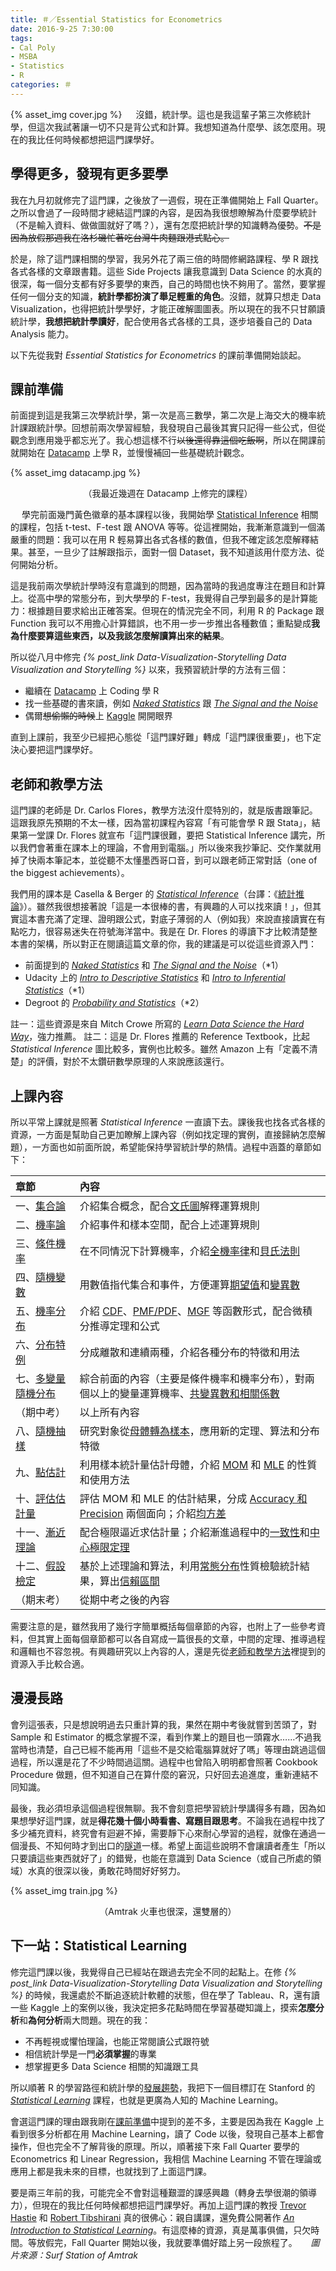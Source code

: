 ```yaml
---
title: ＃／Essential Statistics for Econometrics
date: 2016-9-25 7:30:00
tags:
- Cal Poly
- MSBA
- Statistics
- R
categories: ＃
---
```

{% asset_img cover.jpg %}
　
沒錯，統計學。這也是我這輩子第三次修統計學，但這次我試著讓一切不只是背公式和計算。我想知道為什麼學、該怎麼用。現在的我比任何時候都想把這門課學好。
<!--more-->

## 學得更多，發現有更多要學

我在九月初就修完了這門課，之後放了一週假，現在正準備開始上 Fall Quarter。之所以會過了一段時間才總結這門課的內容，是因為我很想瞭解為什麼要學統計（不是輸入資料、做做圖就好了嗎？），還有怎麼把統計學的知識轉為優勢。~~不是因為放假那週我在洛杉磯忙著吃台灣牛肉麵跟港式點心。~~

於是，除了這門課相關的學習，我另外花了兩三倍的時間修網路課程、學 R 跟找各式各樣的文章跟書籍。這些 Side Projects 讓我意識到 Data Science 的水真的很深，每一個分支都有好多要學的東西，自己的時間也快不夠用了。當然，要掌握任何一個分支的知識，**統計學都扮演了舉足輕重的角色**。沒錯，就算只想走 Data Visualization，也得把統計學學好，才能正確解圖圖表。所以現在的我不只甘願讀統計學，**我想把統計學讀好**，配合使用各式各樣的工具，逐步培養自己的 Data Analysis 能力。

以下先從我對 *Essential Statistics for Econometrics* 的課前準備開始談起。

## 課前準備

前面提到這是我第三次學統計學，第一次是高三數學，第二次是上海交大的機率統計課跟統計學。回想前兩次學習經驗，我發現自己最後其實只記得一些公式，但從觀念到應用幾乎都忘光了。我心想這樣不行~~以後還得靠這個吃飯啊~~，所以在開課前就開始在 [Datacamp](https://www.datacamp.com/) 上學 R，並慢慢補回一些基礎統計觀念。

{% asset_img datacamp.jpg %}
<center>（我最近幾週在 Datacamp 上修完的課程）</center>

　
學完前面幾門黃色徽章的基本課程以後，我開始學 [Statistical Inference](https://en.wikipedia.org/wiki/Statistical_inference) 相關的課程，包括 t-test、F-test 跟 ANOVA 等等。從這裡開始，我漸漸意識到一個滿嚴重的問題：我可以在用 R 輕易算出各式各樣的數值，但我不確定該怎麼解釋結果。甚至，一旦少了註解跟指示，面對一個 Dataset，我不知道該用什麼方法、從何開始分析。

這是我前兩次學統計學時沒有意識到的問題，因為當時的我過度專注在題目和計算上。從高中學的常態分布，到大學學的 F-test，我覺得自己學到最多的是計算能力：根據題目要求給出正確答案。但現在的情況完全不同，利用 R 的 Package 跟 Function 我可以不用擔心計算錯誤，也不用一步一步推出各種數值；重點變成**我為什麼要算這些東西，以及我該怎麼解讀算出來的結果**。

所以從八月中修完 *{% post_link Data-Visualization-Storytelling Data Visualization and Storytelling %}* 以來，我預習統計學的方法有三個：

* 繼續在 [Datacamp](https://www.datacamp.com/) 上 Coding 學 R
* 找一些基礎的書來讀，例如 [*Naked Statistics*](https://www.amazon.com/Naked-Statistics-Stripping-Dread-Data/dp/039334777X/) 跟 [*The Signal and the Noise*](https://www.amazon.com/Signal-Noise-Many-Predictions-Fail-but/dp/0143125087)
* 偶爾~~想偷懶的時候~~上 [Kaggle](https://www.kaggle.com/) 開開眼界

直到上課前，我至少已經把心態從「這門課好難」轉成「這門課很重要」，也下定決心要把這門課學好。

## 老師和教學方法

這門課的老師是 Dr. Carlos Flores，教學方法沒什麼特別的，就是版書跟筆記。這跟我原先預期的不太一樣，因為當初課程內容寫「有可能會學 R 跟 Stata」，結果第一堂課 Dr. Flores 就宣布「這門課很難，要把 Statistical Inference 講完，所以我們會著重在課本上的理論，不會用到電腦。」所以後來我抄筆記、交作業就用掉了快兩本筆記本，並從聽不太懂墨西哥口音，到可以跟老師正常對話（one of the biggest achievements）。

我們用的課本是 Casella & Berger 的 [*Statistical Inference*](https://www.amazon.com/Statistical-Inference-George-Casella/dp/8131503941/)（台譯：《[統計推論](http://www.tenlong.com.tw/items/9789572924601?item_id=55562)》）。雖然我很想接著說「這是一本很棒的書，有興趣的人可以找來讀！」，但其實這本書充滿了定理、證明跟公式，對底子薄弱的人（例如我）來說直接讀實在有點吃力，很容易迷失在符號海洋當中。我是在 Dr. Flores 的導讀下才比較清楚整本書的架構，所以對正在閱讀這篇文章的你，我的建議是可以從這些資源入門：

* 前面提到的 [*Naked Statistics*](https://www.amazon.com/Naked-Statistics-Stripping-Dread-Data/dp/039334777X/) 和 [*The Signal and the Noise*](https://www.amazon.com/Signal-Noise-Many-Predictions-Fail-but/dp/0143125087)（*1）
* Udacity 上的 [*Intro to Descriptive Statistics*](https://www.udacity.com/course/intro-to-descriptive-statistics--ud827) 和 [*Intro to Inferential Statistics*](https://www.udacity.com/course/intro-to-inferential-statistics--ud201)（*1）
* Degroot 的 [*Probability and Statistics*](https://www.amazon.com/Probability-Statistics-4th-Morris-DeGroot/dp/0321500466/)（*2）

註一：這些資源是來自 Mitch Crowe 所寫的 [*Learn Data Science the Hard Way*](http://www.mitchcrowe.com/learn-data-science-the-hard-way/)，強力推薦。
註二：這是 Dr. Flores 推薦的 Reference Textbook，比起 *Statistical Inference* 圖比較多，實例也比較多。雖然 Amazon 上有「定義不清楚」的評價，對於不太鑽研數學原理的人來說應該還行。

## 上課內容

所以平常上課就是照著 *Statistical Inference* 一直讀下去。課後我也找各式各樣的資源，一方面是幫助自己更加瞭解上課內容（例如找定理的實例，直接歸納怎麼解題），一方面也如前面所說，希望能保持學習統計學的熱情。過程中涵蓋的章節如下：

|章節|內容|
|:---|:---|
|一、[集合論](https://zh.wikipedia.org/zh-hant/%E9%9B%86%E5%90%88%E8%AE%BA)|介紹集合概念，配合[文氏圖](https://zh.wikipedia.org/wiki/%E6%96%87%E6%B0%8F%E5%9B%BE)解釋運算規則|
|二、[機率論](https://zh.wikipedia.org/zh-hant/%E6%A6%82%E7%8E%87%E8%AE%BA)|介紹事件和樣本空間，配合上述運算規則|
|三、[條件機率](https://zh.wikipedia.org/zh-hant/%E6%9D%A1%E4%BB%B6%E6%A6%82%E7%8E%87)|在不同情況下計算機率，介紹[全機率律](https://zh.wikipedia.org/zh-hant/全概率公式)和[貝氏法則](https://zh.wikipedia.org/zh-hant/贝叶斯定理)|
|四、[隨機變數](http://ccckmit.wikidot.com/st:randomvariable)|用數值指代集合和事件，方便運算[期望值](https://zh.wikipedia.org/wiki/%E6%9C%9F%E6%9C%9B%E5%80%BC)和[變異數](https://zh.wikipedia.org/wiki/%E6%96%B9%E5%B7%AE)|
|五、[機率分布](https://zh.wikipedia.org/zh-tw/%E6%A6%82%E7%8E%87%E5%88%86%E5%B8%83)|介紹 [CDF](https://zh.wikipedia.org/zh-hant/%E7%B4%AF%E7%A7%AF%E5%88%86%E5%B8%83%E5%87%BD%E6%95%B0)、[PMF/PDF](https://zh.wikipedia.org/wiki/%E6%A9%9F%E7%8E%87%E5%AF%86%E5%BA%A6%E5%87%BD%E6%95%B8)、[MGF](https://en.wikipedia.org/wiki/Moment-generating_function) 等函數形式，配合微積分推導定理和公式|
|六、[分布特例](https://zh.wikipedia.org/wiki/Template:%E5%B8%B8%E8%A7%81%E4%B8%80%E5%85%83%E6%A6%82%E7%8E%87%E5%88%86%E5%B8%83)|分成離散和連續兩種，介紹各種分布的特徵和用法|
|七、[多變量隨機分布](www.math.ncu.edu.tw/~yu/ps98/boards/lec34_ps_98.pdf)|綜合前面的內容（主要是條件機率和機率分布），對兩個以上的變量運算機率、[共變異數和相關係數](http://greenhornfinancefootnote.blogspot.com/2007/08/covariance-and-correlation-coefficient.html)|
|（期中考）|以上所有內容|
|八、[隨機抽樣](https://en.wikipedia.org/wiki/Simple_random_sample)|研究對象從[母體轉為樣本](http://www.stat.nuk.edu.tw/prost/content2/statics_1.htm)，應用新的定理、算法和分布特徵|
|九、[點估計](http://homepage.ntu.edu.tw/~huilin/2008-1/ch10.pdf)|利用樣本統計量估計母體，介紹 [MOM](http://w3.math.sinica.edu.tw/math_media/d312/31201.pdf) 和 [MLE](http://ccckmit.wikidot.com/st:maximumlikelihood) 的性質和使用方法|
|十、[評估估計量](https://www.probabilitycourse.com/chapter8/8_2_1_evaluating_estimators.php)|評估 MOM 和 MLE 的估計結果，分成 [Accuracy 和 Precision](https://zh.wikipedia.org/wiki/%E6%BA%96%E7%A2%BA%E8%88%87%E7%B2%BE%E5%AF%86) 兩個面向；介紹[均方差](https://zh.wikipedia.org/zh-tw/%E5%9D%87%E6%96%B9%E5%B7%AE)|
|十一、[漸近理論](http://www3.nccu.edu.tw/~hmlien/statistics/lecture/ch8a.ppt)|配合極限逼近求估計量；介紹漸進過程中的[一致性](http://murphymind.blogspot.com/2011/10/estimation.html)和[中心極限定理](https://zh.wikipedia.org/zh-tw/%E4%B8%AD%E5%BF%83%E6%9E%81%E9%99%90%E5%AE%9A%E7%90%86)|
|十二、[假設檢定](https://zh.wikipedia.org/zh-tw/%E5%81%87%E8%A8%AD%E6%AA%A2%E5%AE%9A)|基於上述理論和算法，利用[常態分布](https://zh.wikipedia.org/wiki/%E6%AD%A3%E6%80%81%E5%88%86%E5%B8%83)性質檢驗統計結果，算出[信賴區間](https://zh.wikipedia.org/wiki/%E7%BD%AE%E4%BF%A1%E5%8C%BA%E9%97%B4)|
|（期末考）|從期中考之後的內容|

需要注意的是，雖然我用了幾行字簡單概括每個章節的內容，也附上了一些參考資料，但其實上面每個章節都可以各自寫成一篇很長的文章，中間的定理、推導過程和邏輯也不容忽視。有興趣研究以上內容的人，還是先從[老師和教學方法](#老師和教學方法)裡提到的資源入手比較合適。

## 漫漫長路

會列這張表，只是想說明過去只重計算的我，果然在期中考後就嘗到苦頭了，對 Sample 和 Estimator 的概念掌握不深，看到作業上的題目也一頭霧水……不過我當時也清楚，自己已經不能再用「這些不是交給電腦算就好了嗎」等理由跳過這個過程，所以還是花了不少時間過這關。過程中也曾陷入明明都會照著 Cookbook Procedure 做題，但不知道自己在算什麼的窘況，只好回去追進度，重新連結不同知識。

最後，我必須坦承這個過程很無聊。我不會刻意把學習統計學講得多有趣，因為如果想學好這門課，就是**得花幾十個小時看書、寫題目跟思考**。不論我在過程中找了多少補充資料，終究會有迴避不掉，需要靜下心來耐心學習的過程，就像在通過一個漫長、不知何時才到出口的[隧道](https://www.youtube.com/watch?v=NR3iBaN-758)一樣。希望上面這些說明不會讓讀者產生「所以只要讀這些東西就好了」的錯覺，也能在意識到 Data Science（或自己所處的領域）水真的很深以後，勇敢花時間好好努力。

{% asset_img train.jpg %}
<center>（Amtrak 火車也很深，還雙層的）</center>

## 下一站：Statistical Learning

修完這門課以後，我覺得自己已經站在跟過去完全不同的起點上。在修 *{% post_link Data-Visualization-Storytelling Data Visualization and Storytelling %}* 的時候，我還處於不斷追逐統計軟體的狀態，但在學了 Tableau、R，還有讀一些 Kaggle 上的案例以後，我決定把多花點時間在學習基礎知識上，摸索**怎麼分析**和**為何分析**兩大問題。現在的我：

* 不再輕視或懼怕理論，也能正常閱讀公式跟符號
* 相信統計學是一門**必須掌握**的專業
* 想掌握更多 Data Science 相關的知識跟工具

所以順著 R 的學習路徑和統計學的[發展趨勢](http://magazine.amstat.org/blog/2016/01/01/data-science-the-evolution-or-the-extinction-of-statistics/)，我把下一個目標訂在 Stanford 的 [*Statistical Learning*](https://lagunita.stanford.edu/courses/HumanitiesSciences/StatLearning/Winter2016/about) 課程，也就是更廣為人知的 Machine Learning。

會選這門課的理由跟我剛在[課前準備](#課前準備)中提到的差不多，主要是因為我在 Kaggle 上看到很多分析都在用 Machine Learning，讀了 Code 以後，發現自己基本上都會操作，但也完全不了解背後的原理。所以，順著接下來 Fall Quarter 要學的 Econometrics 和 Linear Regression，我相信 Machine Learning 不管在理論或應用上都是我未來的目標，也就找到了上面這門課。

要是兩三年前的我，可能完全不會對這種艱澀的課感興趣（轉身去學很潮的領導力），但現在的我比任何時候都想把這門課學好。再加上這門課的教授 [Trevor Hastie](http://web.stanford.edu/~hastie/) 和 [Robert Tibshirani](http://statweb.stanford.edu/~tibs/) 真的很佛心：親自講課，還免費公開著作 [*An Introduction to Statistical Learning*](https://www.amazon.com/Introduction-Statistical-Learning-Applications-Statistics/dp/1461471370)。有這麼棒的資源，真是萬事俱備，只欠時間。等放假完，Fall Quarter 開始以後，我就要準備好踏上另一段旅程了。
　
*圖片來源：Surf Station of Amtrak*